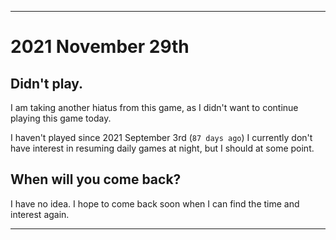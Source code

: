 
***

# 2021 November 29th

## Didn't play.

I am taking another hiatus from this game, as I didn't want to continue playing this game today.

I haven't played since 2021 September 3rd (`87 days ago`) I currently don't have interest in resuming daily games at night, but I should at some point.

## When will you come back?

I have no idea. I hope to come back soon when I can find the time and interest again.

***
